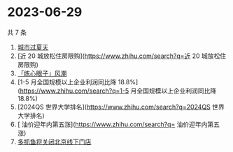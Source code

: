 # 2023-06-29

共 7 条

<!-- BEGIN -->
<!-- 最后更新时间 Thu Jun 29 2023 04:13:55 GMT+0800 (China Standard Time) -->

1. [城市过夏天](https://www.zhihu.com/search?q=城市过夏天)
1. [近 20 城放松住房限购](https://www.zhihu.com/search?q=近 20 城放松住房限购)
1. [「练心眼子」风潮](https://www.zhihu.com/search?q=「练心眼子」风潮)
1. [1-5 月全国规模以上企业利润同比降 18.8%](https://www.zhihu.com/search?q=1-5
   月全国规模以上企业利润同比降 18.8%)
1. [2024QS 世界大学排名](https://www.zhihu.com/search?q=2024QS 世界大学排名)
1. [ 油价迎年内第五涨](https://www.zhihu.com/search?q= 油价迎年内第五涨)
1. [多抓鱼将关闭北京线下门店](https://www.zhihu.com/search?q=多抓鱼将关闭北京线下门店)

<!-- END -->
